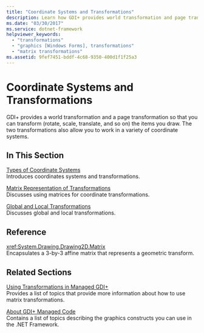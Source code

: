```yaml
---
title: "Coordinate Systems and Transformations"
description: Learn how GDI+ provides world transformation and page transformation to transform the items that are drawn.
ms.date: "03/30/2017"
ms.service: dotnet-framework
helpviewer_keywords: 
  - "transformations"
  - "graphics [Windows Forms], transformations"
  - "matrix transformations"
ms.assetid: 9fef7451-bddf-4c68-9350-400d1f1f25a3
---
```

# Coordinate Systems and Transformations

GDI+ provides a world transformation and a page transformation so that you can transform (rotate, scale, translate, and so on) the items you draw. The two transformations also allow you to work in a variety of coordinate systems.  
  
## In This Section  

 [Types of Coordinate Systems](types-of-coordinate-systems.md)  
 Introduces coordinates systems and transformations.  
  
 [Matrix Representation of Transformations](matrix-representation-of-transformations.md)  
 Discusses using matrices for coordinate transformations.  
  
 [Global and Local Transformations](global-and-local-transformations.md)  
 Discusses global and local transformations.  
  
## Reference  

 <xref:System.Drawing.Drawing2D.Matrix>  
 Encapsulates a 3-by-3 affine matrix that represents a geometric transform.  
  
## Related Sections  

 [Using Transformations in Managed GDI+](using-transformations-in-managed-gdi.md)  
 Provides a list of topics that provide more information about how to use matrix transformations.  
  
 [About GDI+ Managed Code](about-gdi-managed-code.md)  
 Contains a list of topics describing the graphics constructs you can use in the .NET Framework.
